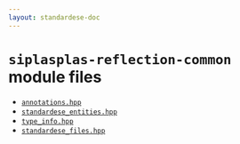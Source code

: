 ```yaml
---
layout: standardese-doc
---
```



# `siplasplas-reflection-common` module files


 - [`annotations.hpp`]({{site.url}}{{site.baseurl}}/doc/standardese/migrate-dynamic-reflection-to-typeerasure-features/siplasplas-reflection-common/annotations.html)
 - [`standardese_entities.hpp`]({{site.url}}{{site.baseurl}}/doc/standardese/migrate-dynamic-reflection-to-typeerasure-features/siplasplas-reflection-common/standardese_entities.html)
 - [`type_info.hpp`]({{site.url}}{{site.baseurl}}/doc/standardese/migrate-dynamic-reflection-to-typeerasure-features/siplasplas-reflection-common/type_info.html)
 - [`standardese_files.hpp`]({{site.url}}{{site.baseurl}}/doc/standardese/migrate-dynamic-reflection-to-typeerasure-features/siplasplas-reflection-common/standardese_files.html)